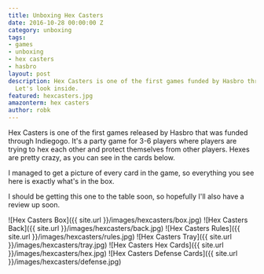 ```yaml
---
title: Unboxing Hex Casters
date: 2016-10-28 00:00:00 Z
category: unboxing
tags:
- games
- unboxing
- hex casters
- hasbro
layout: post
description: Hex Casters is one of the first games funded by Hasbro through Indiegogo.
  Let's look inside.
featured: hexcasters.jpg
amazonterm: hex casters
author: robk
---
```


Hex Casters is one of the first games released by Hasbro that was funded through Indiegogo. It's a party game for 3-6 players where players are trying to hex each other and protect themselves from other players. Hexes are pretty crazy, as you can see in the cards below.

I managed to get a picture of every card in the game, so everything you see here is exactly what's in the box.

I should be getting this one to the table soon, so hopefully I'll also have a review up soon.

![Hex Casters Box]({{ site.url }}/images/hexcasters/box.jpg)
![Hex Casters Back]({{ site.url }}/images/hexcasters/back.jpg)
![Hex Casters Rules]({{ site.url }}/images/hexcasters/rules.jpg)
![Hex Casters Tray]({{ site.url }}/images/hexcasters/tray.jpg)
![Hex Casters Hex Cards]({{ site.url }}/images/hexcasters/hex.jpg)
![Hex Casters Defense Cards]({{ site.url }}/images/hexcasters/defense.jpg)
 
